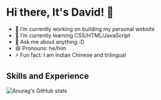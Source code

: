 # Hi there, It's David! 👋

- 🔭 I’m currently working on building my personal website
- 🌱 I’m currently learning CSS/HTML/JavaScript
- 💬 Ask me about anything :D
- 😄 Pronouns: he/him
- ⚡ Fun fact: I am Indian Chinese and trilingual

## Skills and Experience

![Anurag's GitHub stats](https://github-readme-stats.vercel.app/api?username=DavidMysteriousLi&show_icons=true&theme=dark)

